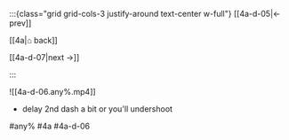 :::{class="grid grid-cols-3 justify-around text-center w-full"}
[[4a-d-05|← prev]]

[[4a|⌂ back]]

[[4a-d-07|next →]]

:::

![[4a-d-06.any%.mp4]]

* delay 2nd dash a bit or you'll undershoot

#any% #4a #4a-d-06
